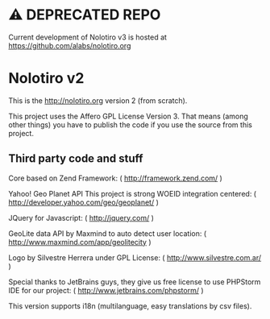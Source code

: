 # :warning: DEPRECATED REPO

Current development of Nolotiro v3 is hosted at https://github.com/alabs/nolotiro.org

# Nolotiro v2

This is the http://nolotiro.org version 2 (from scratch).

This project uses the Affero GPL License Version 3. That means (among other things) you have to publish the code if you use the source from this project.

## Third party code and stuff

Core based on Zend Framework: ( http://framework.zend.com/ )

Yahoo! Geo Planet API This project is strong WOEID integration centered: ( http://developer.yahoo.com/geo/geoplanet/ )

JQuery for Javascript: ( http://jquery.com/ )

GeoLite data API by Maxmind to auto detect user location: ( http://www.maxmind.com/app/geolitecity )

Logo by Silvestre Herrera under GPL License: ( http://www.silvestre.com.ar/ )

Special thanks to JetBrains guys, they give us free license to use PHPStorm IDE for our project: ( http://www.jetbrains.com/phpstorm/ )

This version supports i18n (multilanguage, easy translations by csv files). 
